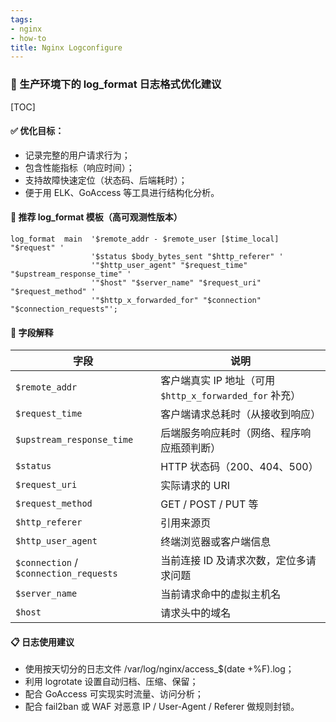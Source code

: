 ```yaml
---
tags:
- nginx
- how-to
title: Nginx Logconfigure
---
```


### 📘 生产环境下的 log_format 日志格式优化建议
[TOC]
#### ✅ 优化目标：
- 记录完整的用户请求行为；
- 包含性能指标（响应时间）；
- 支持故障快速定位（状态码、后端耗时）；
- 便于用 ELK、GoAccess 等工具进行结构化分析。

#### 🧩 推荐 log_format 模板（高可观测性版本）
```nginx
log_format  main  '$remote_addr - $remote_user [$time_local] "$request" '
                  '$status $body_bytes_sent "$http_referer" '
                  '"$http_user_agent" "$request_time" "$upstream_response_time" '
                  '"$host" "$server_name" "$request_uri" "$request_method" '
                  '"$http_x_forwarded_for" "$connection" "$connection_requests"';

```

#### 📖 字段解释
| 字段                                     | 说明                                         |
| -------------------------------------- | ------------------------------------------ |
| `$remote_addr`                         | 客户端真实 IP 地址（可用 `$http_x_forwarded_for` 补充） |
| `$request_time`                        | 客户端请求总耗时（从接收到响应）                           |
| `$upstream_response_time`              | 后端服务响应耗时（网络、程序响应瓶颈判断）                      |
| `$status`                              | HTTP 状态码（200、404、500）                      |
| `$request_uri`                         | 实际请求的 URI                                  |
| `$request_method`                      | GET / POST / PUT 等                         |
| `$http_referer`                        | 引用来源页                                      |
| `$http_user_agent`                     | 终端浏览器或客户端信息                                |
| `$connection` / `$connection_requests` | 当前连接 ID 及请求次数，定位多请求问题                      |
| `$server_name`                         | 当前请求命中的虚拟主机名                               |
| `$host`                                | 请求头中的域名                                    |

#### 📋 日志使用建议
- 使用按天切分的日志文件 /var/log/nginx/access_$(date +%F).log；
- 利用 logrotate 设置自动归档、压缩、保留；
- 配合 GoAccess 可实现实时流量、访问分析；
- 配合 fail2ban 或 WAF 对恶意 IP / User-Agent / Referer 做规则封锁。